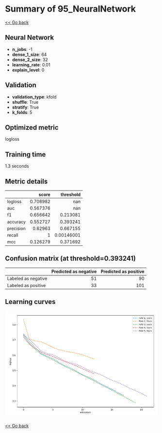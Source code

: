 # Summary of 95_NeuralNetwork

[<< Go back](../README.md)


## Neural Network
- **n_jobs**: -1
- **dense_1_size**: 64
- **dense_2_size**: 32
- **learning_rate**: 0.01
- **explain_level**: 0

## Validation
 - **validation_type**: kfold
 - **shuffle**: True
 - **stratify**: True
 - **k_folds**: 5

## Optimized metric
logloss

## Training time

1.3 seconds

## Metric details
|           |    score |    threshold |
|:----------|---------:|-------------:|
| logloss   | 0.708982 | nan          |
| auc       | 0.567376 | nan          |
| f1        | 0.656642 |   0.213081   |
| accuracy  | 0.552727 |   0.393241   |
| precision | 0.62963  |   0.667155   |
| recall    | 1        |   0.00146001 |
| mcc       | 0.126279 |   0.371692   |


## Confusion matrix (at threshold=0.393241)
|                     |   Predicted as negative |   Predicted as positive |
|:--------------------|------------------------:|------------------------:|
| Labeled as negative |                      51 |                      90 |
| Labeled as positive |                      33 |                     101 |

## Learning curves
![Learning curves](learning_curves.png)

[<< Go back](../README.md)
